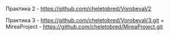 Практика 2 - https://github.com/cheletobred/VorobevaV2

Практика 3 - https://github.com/cheletobred/VorobevaV3.git + MireaProject - https://github.com/cheletobred/MireaProject.git
